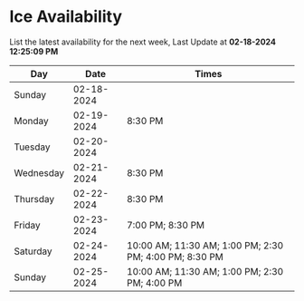 # Ice Availability

List the latest availability for the next week, Last Update at **02-18-2024 12:25:09 PM**

| Day         | Date        | Times       |
| ----------- | ----------- | ----------- |
|Sunday|02-18-2024||
|Monday|02-19-2024|8:30 PM|
|Tuesday|02-20-2024||
|Wednesday|02-21-2024|8:30 PM|
|Thursday|02-22-2024|8:30 PM|
|Friday|02-23-2024|7:00 PM; 8:30 PM|
|Saturday|02-24-2024|10:00 AM; 11:30 AM; 1:00 PM; 2:30 PM; 4:00 PM; 8:30 PM|
|Sunday|02-25-2024|10:00 AM; 11:30 AM; 1:00 PM; 2:30 PM; 4:00 PM|
